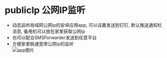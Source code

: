 # publicIp 公网IP监听
- 动态监听局域网公网ip的安卓应用app, 可以设置发送到钉钉, 默认推送通知栏消息, 备用机可以放在家里获取公网ip  
- 也可以配合SMSForwarder发送到任意平台  
- 方便家里联通宽带公网ip的监听  
![app图片](https://gcore.jsdelivr.net/gh/dhjz/publicIp/app.jpg)
